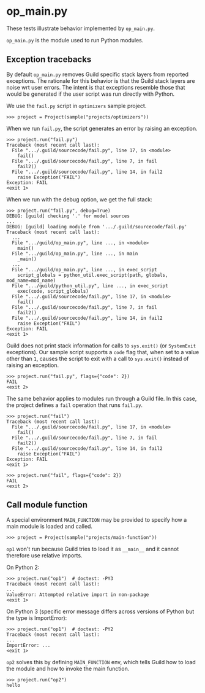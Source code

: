 # op_main.py

These tests illustrate behavior implemented by `op_main.py`.

`op_main.py` is the module used to run Python modules.

## Exception tracebacks

By default `op_main.py` removes Guild specific stack layers from
reported exceptions. The rationale for this behavior is that the Guild
stack layers are noise wrt user errors. The intent is that exceptions
resemble those that would be generated if the user script was run
directly with Python.

We use the `fail.py` script in `optimizers` sample project.

    >>> project = Project(sample("projects/optimizers"))

When we run `fail.py`, the script generates an error by raising an
exception.

    >>> project.run("fail.py")
    Traceback (most recent call last):
      File ".../.guild/sourcecode/fail.py", line 17, in <module>
        fail()
      File ".../.guild/sourcecode/fail.py", line 7, in fail
        fail2()
      File ".../.guild/sourcecode/fail.py", line 14, in fail2
        raise Exception("FAIL")
    Exception: FAIL
    <exit 1>

When we run with the debug option, we get the full stack:

    >>> project.run("fail.py", debug=True)
    DEBUG: [guild] checking '.' for model sources
    ...
    DEBUG: [guild] loading module from '.../.guild/sourcecode/fail.py'
    Traceback (most recent call last):
      ...
      File ".../guild/op_main.py", line ..., in <module>
        main()
      File ".../guild/op_main.py", line ..., in main
        _main()
      ...
      File ".../guild/op_main.py", line ..., in exec_script
        script_globals = python_util.exec_script(path, globals, mod_name=mod_name)
      File ".../guild/python_util.py", line ..., in exec_script
        exec(code, script_globals)
      File ".../.guild/sourcecode/fail.py", line 17, in <module>
        fail()
      File ".../.guild/sourcecode/fail.py", line 7, in fail
        fail2()
      File ".../.guild/sourcecode/fail.py", line 14, in fail2
        raise Exception("FAIL")
    Exception: FAIL
    <exit 1>

Guild does not print stack information for calls to `sys.exit()` (or
`SystemExit` exceptions). Our sample script supports a `code` flag
that, when set to a value other than `1`, causes the script to exit
with a call to `sys.exit()` instead of raising an exception.

    >>> project.run("fail.py", flags={"code": 2})
    FAIL
    <exit 2>

The same behavior applies to modules run through a Guild file. In this
case, the project defines a `fail` operation that runs `fail.py`.

    >>> project.run("fail")
    Traceback (most recent call last):
      File ".../.guild/sourcecode/fail.py", line 17, in <module>
        fail()
      File ".../.guild/sourcecode/fail.py", line 7, in fail
        fail2()
      File ".../.guild/sourcecode/fail.py", line 14, in fail2
        raise Exception("FAIL")
    Exception: FAIL
    <exit 1>

    >>> project.run("fail", flags={"code": 2})
    FAIL
    <exit 2>

## Call module function

A special environment `MAIN_FUNCTION` may be provided to specify how a
main module is loaded and called.

    >>> project = Project(sample("projects/main-function"))

`op1` won't run because Guild tries to load it as `__main__` and it
cannot therefore use relative imports.

On Python 2:

    >>> project.run("op1")  # doctest: -PY3
    Traceback (most recent call last):
    ...
    ValueError: Attempted relative import in non-package
    <exit 1>

On Python 3 (specific error message differs across versions of Python
but the type is ImportError):

    >>> project.run("op1")  # doctest: -PY2
    Traceback (most recent call last):
    ...
    ImportError: ...
    <exit 1>

`op2` solves this by defining `MAIN_FUNCTION` env, which tells Guild
how to load the module and how to invoke the main function.

    >>> project.run("op2")
    hello
